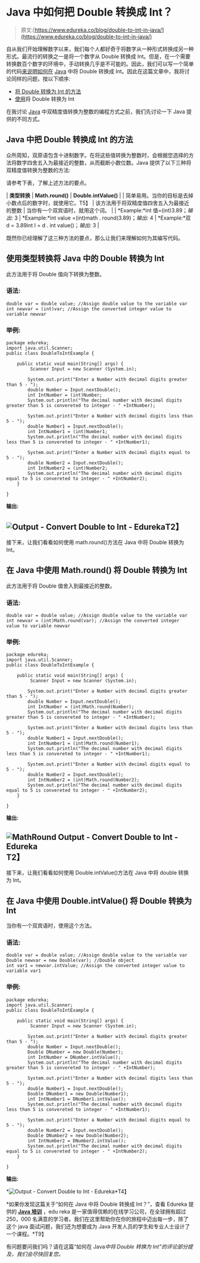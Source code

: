 # Java 中如何把 Double 转换成 Int？

> 原文:[https://www.edureka.co/blog/double-to-int-in-java/](https://www.edureka.co/blog/double-to-int-in-java/)

自从我们开始理解数字以来，我们每个人都好奇于将数字从一种形式转换成另一种形式。最流行的转换之一是将一个数字从 Double 转换成 Int。但是，在一个需要转换数百个数字的环境中，手动转换几乎是不可能的。因此，我们可以写一个简单的代码[来说明如何在](https://www.edureka.co/blog/hello-world-program-in-java/) [Java](https://www.edureka.co/java-j2ee-training-course) 中将 Double 转换成 Int。因此在这篇文章中，我将讨论同样的问题，按以下顺序:

*   [将 Double 转换为 Int 的方法](#waystoconvert)
*   [使用](#convert)将 Double 转换为 Int

在我讨论  [Java](https://www.edureka.co/blog/what-is-java/) 中双精度值转换为整数的编程方式之前，我们先讨论一下 Java 提供的不同方式。

## **Java 中把 Double 转换成 Int 的方法**

众所周知，双原语包含十进制数字。在将这些值转换为整数时，会根据您选择的方法将数字四舍五入为最接近的整数，从而截断小数位数。Java 提供了以下三种将双精度值转换为整数的方法:

请参考下表，了解上述方法的要点。

| **类型转换** | **Math.round()** | **Double.intValue()** |
| 简单易用。当你的目标是去掉小数点后的数字时，就使用它。T5】 | 该方法用于将双精度值四舍五入为最接近的整数 | 当你有一个双宾语时，就用这个词。 |
| *Example:*int 值=(int)3.89；*输出:* 3 | *Example:*int value =(int)math . round(3.89)；*输出:* 4 | *Example:*双 d = 3.89int I = d . int value()；*输出:* 3 |

既然你已经理解了这三种方法的要点，那么让我们来理解如何为其编写代码。

## **使用类型转换将 Java 中的 Double 转换为 Int**

此方法用于将 Double 值向下转换为整数。

### **语法:**

```
double var = double value; //Assign double value to the variable var
int newvar = (int)var; //Assign the converted integer value to variable newvar 

```

### **举例:**

```
package edureka;
import java.util.Scanner;
public class DoubleToIntExample {

	public static void main(String[] args) {
		 Scanner Input = new Scanner (System.in);  

		System.out.print("Enter a Number with decimal digits greater than 5 - ");
		double Number = Input.nextDouble(); 
		int IntNumber = (int)Number;		
		System.out.println("The decimal number with decimal digits greater than 5 is convereted to integer - " +IntNumber); 

		System.out.print("Enter a Number with decimal digits less than 5 - ");
		double Number1 = Input.nextDouble(); 
		int IntNumber1 = (int)Number1;
		System.out.println("The decimal number with decimal digits less than 5 is convereted to integer - " +IntNumber1); 

		System.out.print("Enter a Number with decimal digits equal to 5 - ");
		double Number2 = Input.nextDouble(); 
		int IntNumber2 = (int)Number2;
		System.out.println("The decimal number with decimal digits equal to 5 is convereted to integer - " +IntNumber2); 
	}

}

```

**输出:**

## **![Output - Convert Double to Int - Edureka](../Images/18f60ca3e44af6589266d9b8f939a7c9.png)T2】**

接下来，让我们看看如何使用 math.round()方法在 Java 中将 Double 转换为 Int。

## **在 Java 中使用 Math.round()** 将 Double 转换为 Int

此方法用于将 Double 值舍入到最接近的整数。

### **语法:**

```
double var = double value; //Assign double value to the variable var
int newvar = (int)Math.round(var); //Assign the converted integer value to variable newvar

```

### **举例:**

```
package edureka;
import java.util.Scanner;
public class DoubleToIntExample {

	public static void main(String[] args) {
		 Scanner Input = new Scanner (System.in);  

		System.out.print("Enter a Number with decimal digits greater than 5 - ");
		double Number = Input.nextDouble(); 
		int IntNumber = (int)Math.round(Number);
		System.out.println("The decimal number with decimal digits greater than 5 is convereted to integer - " +IntNumber); 

		System.out.print("Enter a Number with decimal digits less than 5 - ");
		double Number1 = Input.nextDouble(); 
		int IntNumber1 = (int)Math.round(Number1);
		System.out.println("The decimal number with decimal digits less than 5 is convereted to integer - " +IntNumber1); 

		System.out.print("Enter a Number with decimal digits equal to 5 - ");
		double Number2 = Input.nextDouble(); 
		int IntNumber2 = (int)Math.round(Number2);
		System.out.println("The decimal number with decimal digits equal to 5 is convereted to integer - " +IntNumber2); 
	}

}

```

**输出:**

## **![MathRound Output - Convert Double to Int - Edureka](../Images/fb3ab486778e70b33bfaa79f31533546.png)T2】**

接下来，让我们看看如何使用 Double.intValue()方法在 Java 中将 double 转换为 Int。

## **在 Java 中使用** **Double.intValue()** 将 Double 转换为 Int

当你有一个双宾语时，使用这个方法。

### **语法:**

```
double var = double value; //Assign double value to the variable var
Double newvar = new Double(var); //Double object
int var1 = newvar.intValue; //Assign the converted integer value to variable var1 

```

### **举例:**

```
package edureka;
import java.util.Scanner;
public class DoubleToIntExample {

	public static void main(String[] args) {
		 Scanner Input = new Scanner (System.in);  

		System.out.print("Enter a Number with decimal digits greater than 5 - ");
		double Number = Input.nextDouble(); 
		Double DNumber = new Double(Number);
		int IntNumber = DNumber.intValue(); 
		System.out.println("The decimal number with decimal digits greater than 5 is convereted to integer - " +IntNumber); 

		System.out.print("Enter a Number with decimal digits less than 5 - ");
		double Number1 = Input.nextDouble(); 
		Double DNumber1 = new Double(Number1);
		int IntNumber1 = DNumber1.intValue(); 
		System.out.println("The decimal number with decimal digits less than 5 is convereted to integer - " +IntNumber1); 

		System.out.print("Enter a Number with decimal digits equal to 5 - ");
		double Number2 = Input.nextDouble(); 
		Double DNumber2 = new Double(Number2);
		int IntNumber2 = DNumber2.intValue(); 
		System.out.println("The decimal number with decimal digits equal to 5 is convereted to integer - " +IntNumber2); 
	}

}

```

**输出:**

*![Output - Convert Double to Int - Edureka](../Images/18f60ca3e44af6589266d9b8f939a7c9.png)*T4】

*如果你发现这篇关于“如何在 Java 中将 Double 转换成 Int？”，查看 Edureka 提供的 **[Java 培训](https://www.edureka.co/java-j2ee-training-course)** ，edu reka 是一家值得信赖的在线学习公司，在全球拥有超过 250，000 名满意的学习者。我们在这里帮助你在你的旅程中迈出每一步，除了这个 java 面试问题，我们还为想要成为 Java 开发人员的学生和专业人士设计了一个课程。*T9】

有问题要问我们吗？请在这篇“如何在 Java*中将 Double 转换为 Int”的评论部分提及，我们会尽快回复您。*